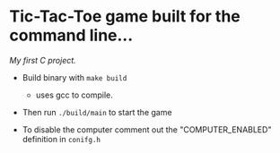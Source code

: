 # Tic-Tac-Toe game built for the command line...
_My first C project._

- Build binary with `make build`
  - uses gcc to compile.
- Then run `./build/main` to start the game

- To disable the computer comment out the "COMPUTER_ENABLED" definition in `conifg.h`
